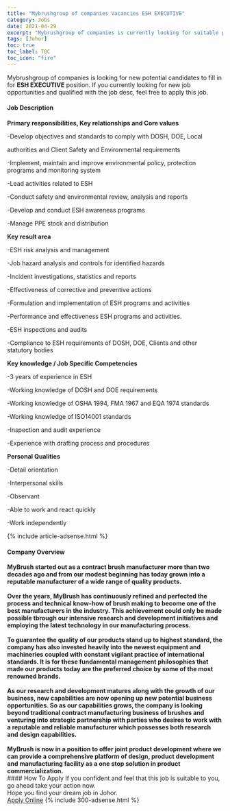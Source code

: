 ```yaml
---
title: "Mybrushgroup of companies Vacancies ESH EXECUTIVE" 
category: Jobs 
date: 2021-04-29 
excerpt: "Mybrushgroup of companies is currently looking for suitable person to fill in the ESH EXECUTIVE which based in Johor" 
tags: [Johor] 
toc: true 
toc_label: TOC 
toc_icon: "fire" 
--- 
```


<p>Mybrushgroup of companies is looking for new potential candidates to fill in for <b>ESH EXECUTIVE</b> position. If you currently looking for new job opportunities and qualified with the job desc, feel free to apply this job.
</p><div><div><h4>Job Description</h4></div><div><div><span><div><p><strong>Primary responsibilities, Key relationships and Core values</strong></p><p><span>-Develop objectives and standards to comply with DOSH, DOE, Local</span></p><p><span>authorities and Client Safety and Environmental requirements</span></p><p><span>-Implement, maintain and improve environmental policy, protection programs and monitoring system</span></p><p><span>-Lead activities related to ESH</span></p><p><span>-Conduct safety and environmental review, analysis and reports</span></p><p><span>-Develop and conduct ESH awareness programs</span></p><p><span>-Manage PPE stock and distribution&#160;</span></p><p><strong>Key result area</strong></p><p><span>-ESH risk analysis and management</span></p><p><span>-Job hazard analysis and controls for identified hazards</span></p><p><span>-Incident investigations, statistics and reports</span></p><p><span>-Effectiveness of corrective and preventive actions</span></p><p><span>-Formulation and implementation of ESH programs and activities</span></p><p><span>-Performance and effectiveness ESH programs and activities.</span></p><p><span>-ESH inspections and audits</span></p><p><span>-Compliance to ESH requirements of DOSH, DOE, Clients and other statutory bodies</span></p><p><strong>Key knowledge / Job Specific Competencies</strong></p><p>-3 years of experience in ESH</p><p>-Working knowledge of DOSH and DOE requirements</p><p>-Working knowledge of OSHA 1994, FMA 1967 and EQA 1974 standards</p><p>-Working knowledge of ISO14001 standards</p><p>-Inspection and audit experience</p><p>-Experience with drafting process and procedures</p><p><strong>Personal Qualities</strong></p><p>-Detail orientation</p><p>-Interpersonal skills</p><p>-Observant</p><p>-Able to work and react quickly</p><p>-Work independently</p></div></span></div></div></div> 
{% include article-adsense.html %} 
<div><div><h4>Company Overview</h4></div><div><div><span><div><div>
<div><strong>MyBrush started out as a contract brush manufacturer more than two decades ago and from our modest beginning has today grown into a reputable manufacturer of a wide range of quality products.&#160;<br><br>Over the years, MyBrush has continuously refined and perfected the process and technical know-how of brush making to become one of the best manufacturers in the industry. This achievement could only be made possible tbrough our intensive research and development initiatives and employing the latest technology in our manufacturing process.&#160;<br><br>To guarantee the quality of our products stand up to highest standard, the company has also invested heavily into the newest equipment and machineries coupled with constant vigilant practice of international standards. It is for these fundamental management philosophies that made our products today are the preferred choice by some of the most renowned brands.&#160;<br><br>As our research and development matures along with the growth of our business, new capabilities are now opening up new potential business opportunities. So as our capabilities grows, the company is looking beyond traditional contract manufacturing business of brushes and venturing into strategic partnership with parties who desires to work with a reputable and reliable manufacturer which possesses both research and design capabilities.&#160;<br><br>MyBrush is now in a position to offer joint product development where we can provide a comprehensive platform of design, product development and manufacturing facility as a one stop solution in product commercialization.</strong></div>
</div></div></span></div></div></div> 
#### How To Apply 
If you confident and feel that this job is suitable to you, go ahead take your action now. <br/> 
Hope you find your dream job in Johor. <br/> 
<a href="https://www.jobstreet.com.my/en/job/esh-executive-4551451?jobId=jobstreet-my-job-4551451&" class="btn btn--info" target="_blank" rel="nofollow noopenner">Apply Online</a> 
{% include 300-adsense.html %} 